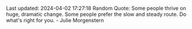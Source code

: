 Last updated: 2024-04-02 17:27:18
Random Quote: Some people thrive on huge, dramatic change. Some people prefer the slow and steady route. Do what's right for you. - Julie Morgenstern